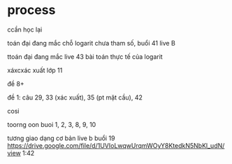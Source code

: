 # process

ccần học lại 

toán đại đang mắc chỗ logarit chưa tham số, buổi 41 live B 

ttoán đại đang mắc live 43 bài toán thực tế của logarit


xáxcxác xuất lớp 11

đề 8+ 

đề 1: câu 29, 33 (xác xuất), 35 (pt mặt cầu), 42

cosi

toorng oon 
buoi 1, 2, 3, 8, 9, 10

tương giao dạng cơ bản live b buổi 19
https://drive.google.com/file/d/1UVIoLwqwUrqmWOyY8KtedkN5NbKl_udN/view 1:42
